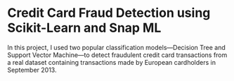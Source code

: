 # Credit Card Fraud Detection using Scikit-Learn and Snap ML
In this project, I used two popular classification models—Decision Tree and Support Vector Machine—to detect fraudulent credit card transactions from a real dataset containing transactions made by European cardholders in September 2013.

